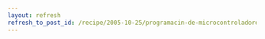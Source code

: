 ```yaml
---
layout: refresh
refresh_to_post_id: /recipe/2005-10-25/programacin-de-microcontroladores-pic-en-gnu-linux.html
---
```

